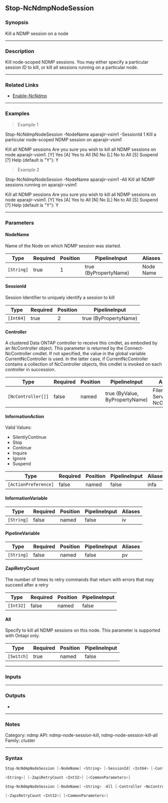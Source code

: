 Stop-NcNdmpNodeSession
----------------------

### Synopsis
Kill a NDMP session on a node

---

### Description

Kill node-scoped  NDMP sessions. You may either specify a particular session ID to kill, or kill all sessions running on a particular node.

---

### Related Links
* [Enable-NcNdmp](Enable-NcNdmp)

---

### Examples
> Example 1

Stop-NcNdmpNodeSession -NodeName aparajir-vsim1 -SessionId 1
Kill a particular node-scoped NDMP session on aparajir-vsim1

Kill all NDMP sessions
Are you sure you wish to kill all NDMP sessions on node aparajir-vsim1.
[Y] Yes  [A] Yes to All  [N] No  [L] No to All  [S] Suspend  [?] Help (default is "Y"): Y

> Example 2

Stop-NcNdmpNodeSession -NodeName aparajir-vsim1 -All
Kill all NDMP sessions running on aparajir-vsim1

Kill all NDMP sessions
Are you sure you wish to kill all NDMP sessions on node aparajir-vsim1.
[Y] Yes  [A] Yes to All  [N] No  [L] No to All  [S] Suspend  [?] Help (default is "Y"): Y

---

### Parameters
#### **NodeName**
Name of the Node on which NDMP session was started.

|Type      |Required|Position|PipelineInput        |Aliases      |
|----------|--------|--------|---------------------|-------------|
|`[String]`|true    |1       |true (ByPropertyName)|Node<br/>Name|

#### **SessionId**
Session Identifier to uniquely identify a session to kill

|Type     |Required|Position|PipelineInput        |
|---------|--------|--------|---------------------|
|`[Int64]`|true    |2       |true (ByPropertyName)|

#### **Controller**
A clustered Data ONTAP controller to receive this cmdlet, as embodied by an NcController object.  This parameter is returned by the Connect-NcController cmdlet.  If not specified, the value in the global variable CurrentNcController is used.  In the latter case, if CurrentNcController contains a collection of NcController objects, this cmdlet is invoked on each controller in succession.

|Type              |Required|Position|PipelineInput                 |Aliases                          |
|------------------|--------|--------|------------------------------|---------------------------------|
|`[NcController[]]`|false   |named   |true (ByValue, ByPropertyName)|Filer<br/>Server<br/>NcController|

#### **InformationAction**

Valid Values:

* SilentlyContinue
* Stop
* Continue
* Inquire
* Ignore
* Suspend

|Type                |Required|Position|PipelineInput|Aliases|
|--------------------|--------|--------|-------------|-------|
|`[ActionPreference]`|false   |named   |false        |infa   |

#### **InformationVariable**

|Type      |Required|Position|PipelineInput|Aliases|
|----------|--------|--------|-------------|-------|
|`[String]`|false   |named   |false        |iv     |

#### **PipelineVariable**

|Type      |Required|Position|PipelineInput|Aliases|
|----------|--------|--------|-------------|-------|
|`[String]`|false   |named   |false        |pv     |

#### **ZapiRetryCount**
The number of times to retry commands that return with errors that may succeed after a retry

|Type     |Required|Position|PipelineInput|
|---------|--------|--------|-------------|
|`[Int32]`|false   |named   |false        |

#### **All**
Specify to kill all NDMP sessions on this node. This parameter is supported with Ontapi only.

|Type      |Required|Position|PipelineInput|
|----------|--------|--------|-------------|
|`[Switch]`|true    |named   |false        |

---

### Inputs

---

### Outputs
* 

---

### Notes
Category: ndmp
API: ndmp-node-session-kill, ndmp-node-session-kill-all
Family: cluster

---

### Syntax
```PowerShell
Stop-NcNdmpNodeSession [-NodeName] <String> [-SessionId] <Int64> [-Controller <NcController[]>] [-InformationAction <ActionPreference>] [-InformationVariable <String>] [-PipelineVariable 
```
```PowerShell
<String>] [-ZapiRetryCount <Int32>] [<CommonParameters>]
```
```PowerShell
Stop-NcNdmpNodeSession [-NodeName] <String> -All [-Controller <NcController[]>] [-InformationAction <ActionPreference>] [-InformationVariable <String>] [-PipelineVariable <String>] 
```
```PowerShell
[-ZapiRetryCount <Int32>] [<CommonParameters>]
```
